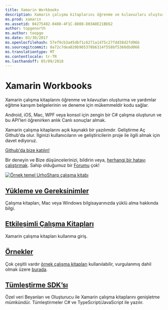 ```yaml
---
title: Xamarin Workbooks
description: Xamarin çalışma kitaplarını öğrenme ve kılavuzları oluşturma ve yardımlar eğitme karışım belgelerinin ve deneme için mükemmeldir kodu sağlar.
ms.prod: xamarin
ms.assetid: 04275482-0488-4F1C-8808-D03A8E21BE62
author: topgenorth
ms.author: toopge
ms.date: 03/30/2017
ms.openlocfilehash: 57ef9cb3a45dbf1c6271a1475c27fdd38d2fd96b
ms.sourcegitcommit: 0a72c7dea020b965378b6314f558bf5360dbd066
ms.translationtype: MT
ms.contentlocale: tr-TR
ms.lasthandoff: 05/09/2018
---
```

# <a name="xamarin-workbooks"></a>Xamarin Workbooks

Xamarin çalışma kitaplarını öğrenme ve kılavuzları oluşturma ve yardımlar eğitme karışım belgelerinin ve deneme için mükemmeldir kodu sağlar.

Android, iOS, Mac, WPF veya konsol için zengin bir C# çalışma oluşturun ve bu API'leri öğrenirken anlık Canlı sonuçlar almak.

Xamarin çalışma kitaplarını açık kaynaklı bir yazılımdır. Geliştirme Aç Github'da olur. İlginizi kullanıcıların ve geliştiricilerin proje ile ilgili almak için davet ediyoruz.

<a class="github-button" href="https://github.com/Microsoft/workbooks" data-size="large" aria-label="View Microsoft/workbooks on GitHub">Github'da bize katılın!</a>

Bir deneyin ve Bize düşüncelerinizi, bildirin veya, [herhangi bir hatayı çalıştırmak](~/tools/workbooks/install.md#reporting-bugs). Sahip olduğumuz bir [Forumu](https://forums.xamarin.com/categories/inspector) çok!

[![](images/interactive-1.0.0-urho-planet-earth-small.png "Örnek temel UrhoSharp çalışma kitabı")](images/interactive-1.0.0-urho-planet-earth.png#lightbox)

## <a name="installation-and-requirementsinstallmd"></a>[Yükleme ve Gereksinimler](install.md)

Çalışma kitapları, Mac veya Windows bilgisayarınızda yüklü alma hakkında bilgi.

## <a name="interactive-workbooksworkbookmd"></a>[Etkileşimli Çalışma Kitapları](workbook.md)

Xamarin çalışma kitapları kullanma giriş.

## <a name="samplessamplesindexmd"></a>[Örnekler](samples/index.md)

Çok çeşitli vardır [örnek çalışma kitapları](https://developer.xamarin.com/workbooks/) kullanılabilir, vurgulanmış dahil olmak üzere [burada](samples/index.md).

## <a name="integration-sdksdkindexmd"></a>[Tümleştirme SDK’sı](sdk/index.md)

Özel veri Beyanları ve Oluşturucu ile Xamarin çalışma kitaplarını genişletme mümkündür. Tümleştirmeler C# ve TypeScript/JavaScript ile yazılır.

<script async defer src="https://buttons.github.io/buttons.js"></script>
